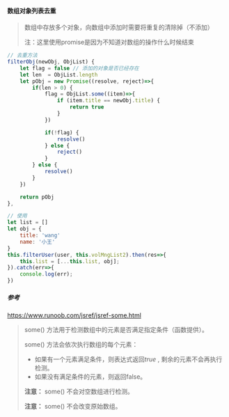 #### 数组对象列表去重

> 数组中存放多个对象，向数组中添加时需要将重复的清除掉（不添加）
>
> 注：这里使用promise是因为不知道对数组的操作什么时候结束

```js
// 去重方法
filterObj(newObj, ObjList) {
    let flag = false // 添加的对象是否已经存在
    let len  = ObjList.length
    let pObj = new Promise((resolve, reject)=>{
        if(len > 0) {
            flag = ObjList.some((item)=>{
                if (item.title == newObj.title) {
                    return true
                }
            })

            if(!flag) {
                resolve()
            } else {
                reject()
            }
        } else {
            resolve()
        }
    })

    return pObj
},
```

```js
// 使用
let list = []
let obj = {
    title: 'wang'
    name: '小王'
}
this.filterUser(user, this.volMngList2).then(res=>{
    this.list = [...this.list, obj];
}).catch(err=>{
    console.log(err);
})
```



##### 参考

https://www.runoob.com/jsref/jsref-some.html

> some() 方法用于检测数组中的元素是否满足指定条件（函数提供）。
>
> some() 方法会依次执行数组的每个元素：
>
> - 如果有一个元素满足条件，则表达式返回*true* , 剩余的元素不会再执行检测。
> - 如果没有满足条件的元素，则返回false。
>
> **注意：** some() 不会对空数组进行检测。
>
> **注意：** some() 不会改变原始数组。